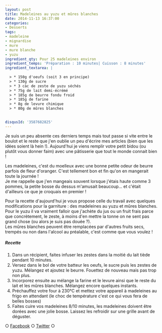 ```yaml
---
layout: post
title: Madeleines au yuzu et mûres blanches
date: 2014-11-13 16:37:00
categories: 
- Desserts
tags: 
- madeleine
- mignardise
- mure
- mure blanche
- yuzu
ingredient_qty: Pour 25 madeleines environ
ingredient_temps: 'Préparation : 10 minutes| Cuisson : 8 minutes'
ingredient_textarea: |
  
  > * 150g d'oeufs (soit 3 en principe)
  > * 130g de sucre
  > * 3 càc de zeste de yuzu séchés
  > * 75g de lait demi-écrémé
  > * 185g de beurre fondu froid
  > * 185g de farine
  > * 8g de levure chimique
  > * 80g de mûres blanches
  
  
disqusId: '3587682825'
---
```


Je suis un peu absente ces derniers temps mais tout passe si vite entre le boulot et le reste que j'en oublie un peu d'écrire mes articles (bien que les idées soient là hein !). Aujourd'hui je viens remplir votre petit bidou (ou plutôt vous donner faim) avec une pâtisserie que tout le monde connait bien !

Les madeleines, c'est du moelleux avec une bonne petite odeur de beurre parfois de fleur d'oranger. C'est tellement bon et fin qu'on en mangerait toute la journée !  
Je me rappelle que j'en mangeais souvent lorsque j'étais haute comme 3 pommes, la petite bosse du dessus m'amusait beaucoup... et c'était d'ailleurs ce que je croquais en premier !

Pour la recette d'aujourd'hui je vous propose celle du travail avec quelques modifications pour la garniture : des madeleines au yuzu et mûres blanches. Pour le yuzu il va vraiment falloir que j'achète du jus ou un fruit frais parce que concrètement, le zeste, à moins d'en mettre la tonne on ne sent pas grand chose (ou alors je suis pas douée ?).  
Les mûres blanches peuvent être remplacées par d'autres fruits secs, trempés ou non dans l'alcool au préalable, c'est comme que vous voulez !

##### Recette

1.  Dans un récipient, faites infuser les zestes dans la moitié du lait tiède pendant 10 minutes.
2.  Versez dans le bol de votre batteur les oeufs, le sucre puis les zestes de yuzu. Mélangez et ajoutez le beurre. Fouettez de nouveau mais pas trop non plus.
3.  Incorporez ensuite au mélange la farine et le levure ainsi que le reste du lait et les mûres blanches. Mélangez encore quelques instants.
4.  Préchauffez votre four à 230°C et mettez votre appareil à madeleines au frigo en attendant (le choc de température c'est ce qui vous fera de belles bosses)
5.  Faites cuire vos madeleines 8/10 minutes, les madeleines doivent être dorées avec une jolie bosse. Laissez les refroidir sur une grille avant de déguster.

○ [Facebook](https://www.facebook.com/crokmou.blog) ○ [Twitter](https://twitter.com/Crokmou) ○